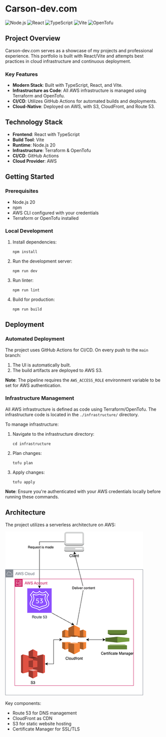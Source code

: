# Carson-dev.com

![Node.js](https://img.shields.io/badge/Node.js-20-green)
![React](https://img.shields.io/badge/React-Latest-blue)
![TypeScript](https://img.shields.io/badge/TypeScript-5.2-blue)
![Vite](https://img.shields.io/badge/Vite-Latest-purple)
![OpenTofu](https://img.shields.io/badge/OpenTofu-Latest-orange)

## Project Overview

Carson-dev.com serves as a showcase of my projects and professional experience. This portfolio is built with React/Vite and attempts best practices in cloud infrastructure and continuous deployment.

### Key Features

-   **Modern Stack**: Built with TypeScript, React, and Vite.
-   **Infrastructure as Code**: All AWS infrastructure is managed using Terraform and OpenTofu.
-   **CI/CD**: Utilizes GitHub Actions for automated builds and deployments.
-   **Cloud-Native**: Deployed on AWS, with S3, CloudFront, and Route 53.

## Technology Stack

-   **Frontend**: React with TypeScript
-   **Build Tool**: Vite
-   **Runtime**: Node.js 20
-   **Infrastructure**: Terraform & OpenTofu
-   **CI/CD**: GitHub Actions
-   **Cloud Provider**: AWS

## Getting Started

### Prerequisites

-   Node.js 20
-   npm
-   AWS CLI configured with your credentials
-   Terraform or OpenTofu installed

### Local Development

1. Install dependencies:

    ```
    npm install
    ```

2. Run the development server:

    ```
    npm run dev
    ```

3. Run linter:

    ```
    npm run lint
    ```

4. Build for production:

    ```
    npm run build
    ```

## Deployment

### Automated Deployment

The project uses GitHub Actions for CI/CD. On every push to the `main` branch:

1. The UI is automatically built.
2. The build artifacts are deployed to AWS S3.

**Note**: The pipeline requires the `AWS_ACCESS_ROLE` environment variable to be set for AWS authentication.

### Infrastructure Management

All AWS infrastructure is defined as code using Terraform/OpenTofu. The infrastructure code is located in the `./infrastructure/` directory.

To manage infrastructure:

1. Navigate to the infrastructure directory:

    ```
    cd infrastructure
    ```

2. Plan changes:

    ```
    tofu plan
    ```

3. Apply changes:
    ```
    tofu apply
    ```

**Note**: Ensure you're authenticated with your AWS credentials locally before running these commands.

## Architecture

The project utilizes a serverless architecture on AWS:

![Architecture](./infrastructure/diagrams/carson-dev.drawio.png)

Key components:

-   Route 53 for DNS management
-   CloudFront as CDN
-   S3 for static website hosting
-   Certificate Manager for SSL/TLS
